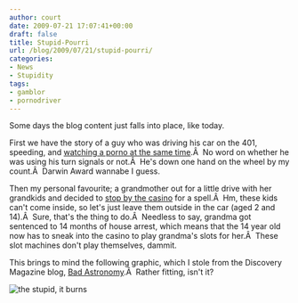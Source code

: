 ```yaml
---
author: court
date: 2009-07-21 17:07:41+00:00
draft: false
title: Stupid-Pourri
url: /blog/2009/07/21/stupid-pourri/
categories:
- News
- Stupidity
tags:
- gamblor
- pornodriver
---
```


Some days the blog content just falls into place, like today.

First we have the story of a guy who was driving his car on the 401, speeding, and [watching a porno at the same time](http://www.ottawacitizen.com/news/driver+watching+adult+flick+while+allegedly+speeding/1811936/story.html).Â  No word on whether he was using his turn signals or not.Â  He's down one hand on the wheel by my count.Â  Darwin Award wannabe I guess.

Then my personal favourite; a grandmother out for a little drive with her grandkids and decided to [stop by the casino](http://cnews.canoe.ca/CNEWS/WeirdNews/2009/07/21/10207476-ap.html?cid=rssnewsweird%20news) for a spell.Â  Hm, these kids can't come inside, so let's just leave them outside in the car (aged 2 and 14).Â  Sure, that's the thing to do.Â  Needless to say, grandma got sentenced to 14 months of house arrest, which means that the 14 year old now has to sneak into the casino to play grandma's slots for her.Â  These slot machines don't play themselves, dammit.

This brings to mind the following graphic, which I stole from the Discovery Magazine blog, [Bad Astronomy](http://blogs.discovermagazine.com/badastronomy/2009/07/06/arizona-is-6000-years-old/).Â  Rather fitting, isn't it?


![the stupid, it burns](http://www.vallentyne.com/blog/wp-content/uploads/2009/07/thestupiditburns.jpg)

